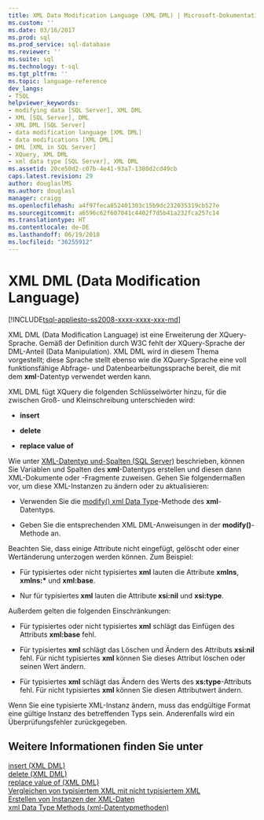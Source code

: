 ```yaml
---
title: XML Data Modification Language (XML DML) | Microsoft-Dokumentation
ms.custom: ''
ms.date: 03/16/2017
ms.prod: sql
ms.prod_service: sql-database
ms.reviewer: ''
ms.suite: sql
ms.technology: t-sql
ms.tgt_pltfrm: ''
ms.topic: language-reference
dev_langs:
- TSQL
helpviewer_keywords:
- modifying data [SQL Server], XML DML
- XML [SQL Server], DML
- XML DML [SQL Server]
- data modification language [XML DML]
- data modifications [XML DML]
- DML [XML in SQL Server]
- XQuery, XML DML
- xml data type [SQL Server], XML DML
ms.assetid: 20ce50d2-c07b-4e41-93a7-1380d2cd49cb
caps.latest.revision: 29
author: douglaslMS
ms.author: douglasl
manager: craigg
ms.openlocfilehash: a4f97feca852401303c15b9dc232035319cb527e
ms.sourcegitcommit: a6596c62f607041c4402f7d5b41a232fca257c14
ms.translationtype: HT
ms.contentlocale: de-DE
ms.lasthandoff: 06/19/2018
ms.locfileid: "36255912"
---
```

# <a name="xml-data-modification-language-xml-dml"></a>XML DML (Data Modification Language)
[!INCLUDE[tsql-appliesto-ss2008-xxxx-xxxx-xxx-md](../../includes/tsql-appliesto-ss2008-xxxx-xxxx-xxx-md.md)]

  XML DML (Data Modification Language) ist eine Erweiterung der XQuery-Sprache. Gemäß der Definition durch W3C fehlt der XQuery-Sprache der DML-Anteil (Data Manipulation). XML DML wird in diesem Thema vorgestellt; diese Sprache stellt ebenso wie die XQuery-Sprache eine voll funktionsfähige Abfrage- und Datenbearbeitungssprache bereit, die mit dem **xml**-Datentyp verwendet werden kann.  
  
 XML DML fügt XQuery die folgenden Schlüsselwörter hinzu, für die zwischen Groß- und Kleinschreibung unterschieden wird:  
  
-   **insert**  
  
-   **delete**  
  
-   **replace value of**  
  
 Wie unter [XML-Datentyp und-Spalten &#40;SQL Server&#41;](../../relational-databases/xml/xml-data-type-and-columns-sql-server.md) beschrieben, können Sie Variablen und Spalten des **xml**-Datentyps erstellen und diesen dann XML-Dokumente oder -Fragmente zuweisen. Gehen Sie folgendermaßen vor, um diese XML-Instanzen zu ändern oder zu aktualisieren:    
  
-   Verwenden Sie die [modify() xml Data Type](../../t-sql/xml/modify-method-xml-data-type.md)-Methode des **xml**-Datentyps.  
  
-   Geben Sie die entsprechenden XML DML-Anweisungen in der **modify()**-Methode an.  
  
 Beachten Sie, dass einige Attribute nicht eingefügt, gelöscht oder einer Wertänderung unterzogen werden können. Zum Beispiel:  
  
-   Für typisiertes oder nicht typisiertes **xml** lauten die Attribute **xmlns**, **xmlns:\*** und **xml:base**.  
  
-   Nur für typisiertes **xml** lauten die Attribute **xsi:nil** und **xsi:type**.  
  
 Außerdem gelten die folgenden Einschränkungen:  
  
-   Für typisiertes oder nicht typisiertes **xml** schlägt das Einfügen des Attributs **xml:base** fehl.  
  
-   Für typisiertes **xml** schlägt das Löschen und Ändern des Attributs **xsi:nil** fehl. Für nicht typisiertes **xml** können Sie dieses Attribut löschen oder seinen Wert ändern.  
  
-   Für typisiertes **xml** schlägt das Ändern des Werts des **xs:type**-Attributs fehl. Für nicht typisiertes **xml** können Sie diesen Attributwert ändern.  
  
 Wenn Sie eine typisierte XML-Instanz ändern, muss das endgültige Format eine gültige Instanz des betreffenden Typs sein. Anderenfalls wird ein Überprüfungsfehler zurückgegeben.  
  
## <a name="see-also"></a>Weitere Informationen finden Sie unter  
 [insert &#40;XML DML&#41;](../../t-sql/xml/insert-xml-dml.md)   
 [delete &#40;XML DML&#41;](../../t-sql/xml/delete-xml-dml.md)   
 [replace value of &#40;XML DML&#41;](../../t-sql/xml/replace-value-of-xml-dml.md)   
 [Vergleichen von typisiertem XML mit nicht typisiertem XML](../../relational-databases/xml/compare-typed-xml-to-untyped-xml.md)   
 [Erstellen von Instanzen der XML-Daten](../../relational-databases/xml/create-instances-of-xml-data.md)   
 [xml Data Type Methods (xml-Datentypmethoden)](../../t-sql/xml/xml-data-type-methods.md)  
  
  
